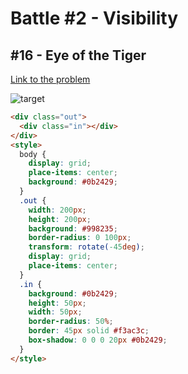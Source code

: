 # Battle #2 - Visibility

## #16 - Eye of the Tiger

[Link to the problem](https://cssbattle.dev/play/16)

![target](https://cssbattle.dev/targets/16.png)

```html
<div class="out">
  <div class="in"></div>
</div>
<style>
  body {
    display: grid;
    place-items: center;
    background: #0b2429;
  }
  .out {
    width: 200px;
    height: 200px;
    background: #998235;
    border-radius: 0 100px;
    transform: rotate(-45deg);
    display: grid;
    place-items: center;
  }
  .in {
    background: #0b2429;
    height: 50px;
    width: 50px;
    border-radius: 50%;
    border: 45px solid #f3ac3c;
    box-shadow: 0 0 0 20px #0b2429;
  }
</style>

```
